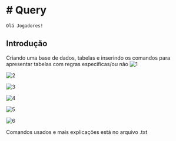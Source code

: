 # # Query
``
Olá Jogadores! 
``
## Introdução
Criando uma base de dados, tabelas e inserindo os comandos para apresentar tabelas com regras especificas/ou não 
![1](https://github.com/playerLuiz/querys_mysql/assets/119456281/79df4e18-eb5d-4dfa-8537-a138e92c1e72)

![2](https://github.com/playerLuiz/querys_mysql/assets/119456281/f3afcc8e-c53a-4548-ad30-1232355021e1)

![3](https://github.com/playerLuiz/querys_mysql/assets/119456281/723903b9-1d86-46ba-823a-715267bb1665)

![4](https://github.com/playerLuiz/querys_mysql/assets/119456281/a674d039-1244-4785-8472-6118df2b82c0)

![5](https://github.com/playerLuiz/querys_mysql/assets/119456281/431275ed-50ec-4ad2-9419-6e5a92e85c05)

![6](https://github.com/playerLuiz/querys_mysql/assets/119456281/f5f1b941-a103-423d-a7fa-40a3c17b8df9)

Comandos usados e mais explicações está no arquivo .txt
